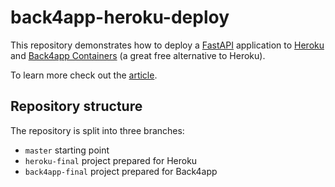 # back4app-heroku-deploy

This repository demonstrates how to deploy a [FastAPI](https://fastapi.tiangolo.com/lo/) application to [Heroku](https://www.heroku.com/) and [Back4app Containers](https://www.back4app.com/container-as-a-service-caas) (a great free alternative to Heroku).

To learn more check out the [article](https://blog.back4app.com/deploy-to-heroku/).

## Repository structure

The repository is split into three branches:

- `master` starting point
- `heroku-final` project prepared for Heroku
- `back4app-final` project prepared for Back4app
